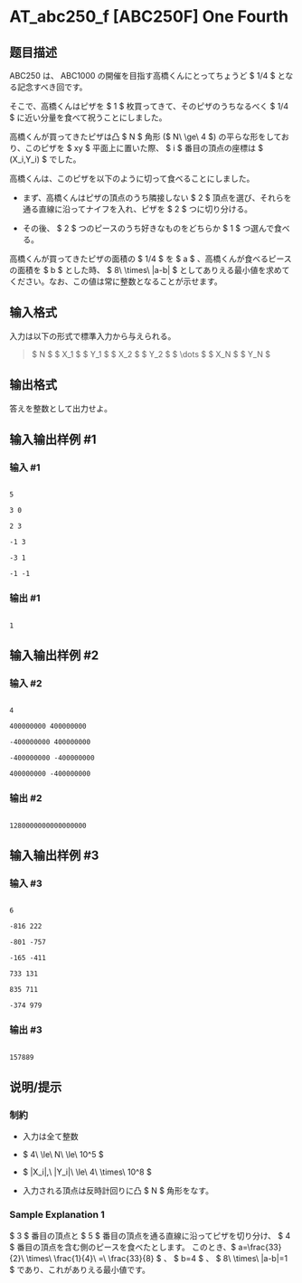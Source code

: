 # AT_abc250_f [ABC250F] One Fourth

## 题目描述

[problemUrl]: https://atcoder.jp/contests/abc250/tasks/abc250_f

ABC250 は、 ABC1000 の開催を目指す高橋くんにとってちょうど $ 1/4 $ となる記念すべき回です。  
 そこで、高橋くんはピザを $ 1 $ 枚買ってきて、そのピザのうちなるべく $ 1/4 $ に近い分量を食べて祝うことにしました。

高橋くんが買ってきたピザは凸 $ N $ 角形 ($ N\ \ge\ 4 $) の平らな形をしており、このピザを $ xy $ 平面上に置いた際、 $ i $ 番目の頂点の座標は $ (X_i,Y_i) $ でした。

高橋くんは、このピザを以下のように切って食べることにしました。

- まず、高橋くんはピザの頂点のうち隣接しない $ 2 $ 頂点を選び、それらを通る直線に沿ってナイフを入れ、ピザを $ 2 $ つに切り分ける。
- その後、 $ 2 $ つのピースのうち好きなものをどちらか $ 1 $ つ選んで食べる。

高橋くんが買ってきたピザの面積の $ 1/4 $ を $ a $ 、高橋くんが食べるピースの面積を $ b $ とした時、 $ 8\ \times\ |a-b| $ としてありえる最小値を求めてください。なお、この値は常に整数となることが示せます。

## 输入格式

入力は以下の形式で標準入力から与えられる。

> $ N $ $ X_1 $ $ Y_1 $ $ X_2 $ $ Y_2 $ $ \dots $ $ X_N $ $ Y_N $

## 输出格式

答えを整数として出力せよ。

## 输入输出样例 #1

### 输入 #1

```
5
3 0
2 3
-1 3
-3 1
-1 -1
```

### 输出 #1

```
1
```

## 输入输出样例 #2

### 输入 #2

```
4
400000000 400000000
-400000000 400000000
-400000000 -400000000
400000000 -400000000
```

### 输出 #2

```
1280000000000000000
```

## 输入输出样例 #3

### 输入 #3

```
6
-816 222
-801 -757
-165 -411
733 131
835 711
-374 979
```

### 输出 #3

```
157889
```

## 说明/提示

### 制約

- 入力は全て整数
- $ 4\ \le\ N\ \le\ 10^5 $
- $ |X_i|,\ |Y_i|\ \le\ 4\ \times\ 10^8 $
- 入力される頂点は反時計回りに凸 $ N $ 角形をなす。

### Sample Explanation 1

$ 3 $ 番目の頂点と $ 5 $ 番目の頂点を通る直線に沿ってピザを切り分け、 $ 4 $ 番目の頂点を含む側のピースを食べたとします。 このとき、$ a=\frac{33}{2}\ \times\ \frac{1}{4}\ =\ \frac{33}{8} $ 、 $ b=4 $ 、 $ 8\ \times\ |a-b|=1 $ であり、これがありえる最小値です。